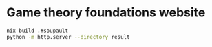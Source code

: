 # Game theory foundations website

```sh
nix build .#soupault
python -m http.server --directory result
```
